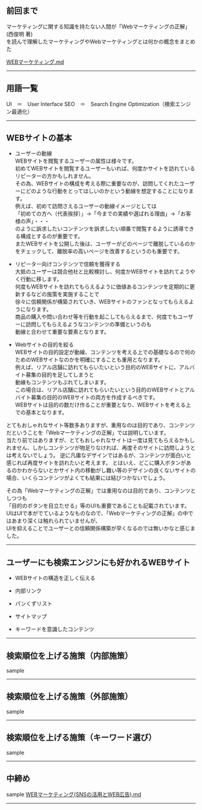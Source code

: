 ## 前回まで  

マーケティングに関する知識を持たない人間が「Webマーケティングの正解」(西俊明 著)  
を読んで理解したマーケティングやWebマーケティングとは何かの概念をまとめた

[WEBマーケティング.md](WEBマーケティング.md)

---
## 用語一覧  

UI　＝　User Interface
SEO　＝　Search Engine Optimization（検索エンジン最適化）

---
## WEBサイトの基本

 - ユーザーの動線  
WEBサイトを閲覧するユーザーの属性は様々です。  
初めてWEBサイトを閲覧するユーザーもいれば、何度かサイトを訪れているリピーターの方かもしれません。  
その為、WEBサイトの構成を考える際に重要なのが、訪問してくれたユーザーにどのような行動をとってほしいのかという動線を想定することになります。  
例えば、初めて訪問さえるユーザーの動線イメージとしては  
「初めての方へ（代表挨拶）」→「今までの実績や選ばれる理由」→「お客様の声」・・・  
のように訴求したいコンテンツを訴求したい順番で閲覧するように誘導できる構成とするのが重要です。  
またWEBサイトを公開した後は、ユーザーがどのページで離脱しているのかをチェックして、離脱率の高いページを改善するというのも重要です。  

 - リピーター向けコンテンツで信頼を獲得する  
大抵のユーザーは競合他社と比較検討し、何度かWEBサイトを訪れてようやく行動に移します。  
何度もWEBサイトを訪れてもらえるように価値あるコンテンツを定期的に更新するなどの施策を実施することで  
徐々に信頼関係が構築されていき、WEBサイトのファンとなってもらえるようになります。  
商品の購入や問い合わせ等を行動を起こしてもらえるまで、何度でもユーザーに訪問してもらえるようなコンテンツの準備というのも  
動線と合わせて重要な要素となります。  

 - Webサイトの目的を絞る  
WEBサイトの目的設定が動線、コンテンツを考える上での基礎なるので何のためのWEBサイトなのかを明確にすることも重用となります。  
例えば、リアル店舗に訪れてもらいたいという目的のWEBサイトに、アルバイト募集の目的を足してしまうと  
動線もコンテンツもぶれてしまいます。  
この場合は、リアル店舗に訪れてもらいたいという目的のWEBサイトとアルバイト募集の目的のWEBサイトの両方を作成するべきです。  
WEBサイトは目的の数だけ作ることが重要となり、WEBサイトを考える上での基本となります。  

とてもおしゃれなサイト等数多ありますが、重用なのは目的であり、コンテンツだということを「Webマーケティングの正解」では説明しています。  
当たり前ではありますが、とてもおしゃれなサイトは一度は見てもらえるかもしれません、しかしコンテンツが物足りなければ、再度そのサイトに訪問しようとは考えないでしょう。
逆に凡庸なデザインではあるが、コンテンツが面白いと感じれば再度サイトを訪れたいと考えます。
とはいえ、どこに購入ボタンがあるのかわからないとかサイト内の移動がし難い等のデザインの良くないサイトの場合、いくらコンテンツがよくても結果には結びつかないでしょう。

その為「Webマーケティングの正解」では重用なのは目的であり、コンテンツとしつつも  
「目的のボタンを目立たせる」等のUIも重要であることも記載されています。
UIはUIで本がでているようなものなので、「Webマーケティングの正解」の中ではあまり深くは触れられていませんが、  
UIを抑えることでユーザーとの信頼関係構築が早くなるのでは無いかなと感じました。  

---
## ユーザーにも検索エンジンにも好かれるWEBサイト

 - WEBサイトの構造を正しく伝える  

 - 内部リンク  

 - パンくずリスト  

 - サイトマップ  

 - キーワードを意識したコンテンツ  

---
## 検索順位を上げる施策（内部施策）

sample  

---
## 検索順位を上げる施策（外部施策）

sample  

---
## 検索順位を上げる施策（キーワード選び）

sample  

---
## 中締め

sample
[WEBマーケティング(SNSの活用とWEB広告).md](WEBマーケティング(SNSの活用とWEB広告).md)

---
